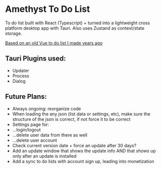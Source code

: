 # Amethyst To Do List

To do list built with React (Typescript) + turned into a lightweight cross platform desktop app with Tauri. Also uses Zustand as context/state storage.

[Based on an old Vue to do list I made years ago](https://codepen.io/wrawasia/pen/poJjgJd)

## Tauri Plugins used:

- Updater
- Process
- Dialog

## Future Plans:

- Always ongoing: reorganize code
- When loading the any json (list data or settings, etc), make sure the structure of the json is correct, if not force it to be correct
- Settings page for:
- ...login/logout
- ...delete user data from there as well
- ...delete user account
- Check current version date + force an update after 30 days?
- Add an update window that shows the update info AND that shows up only after an update is installed
- Add a sync to do lists with account sign up, leading into monetization
